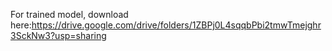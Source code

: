 For trained model, download here:https://drive.google.com/drive/folders/1ZBPj0L4sqqbPbi2tmwTmejghr3SckNw3?usp=sharing
